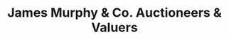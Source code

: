 ---
title: "James Murphy & Co. Auctioneers & Valuers"
url: /kinsale/james-murphy-and-co-auctioneers-and-valuers/
shop: shop
---
